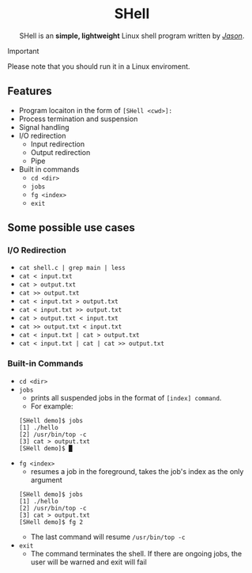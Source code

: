 <p align="center">
<h1 align="center">SHell</h1>

<p align="center">SHell is an <b>simple, lightweight</b> Linux shell program written by <a href="https://jsl1114.github.io"><i>Jason</i></a>.</p>
</p>

> [!IMPORTANT]
> Please note that you should run it in a Linux enviroment.

## Features
- Program locaiton in the form of `[SHell <cwd>]:`
- Process termination and suspension
- Signal handling
- I/O redirection
  - Input redirection
  - Output redirection
  - Pipe
- Built in commands
  - `cd <dir>`
  - `jobs`
  - `fg <index>`
  - `exit`

## Some possible use cases
### I/O Redirection
- `cat shell.c | grep main | less`
- `cat < input.txt`
- `cat > output.txt`
- `cat >> output.txt`
- `cat < input.txt > output.txt`
- `cat < input.txt >> output.txt`
- `cat > output.txt < input.txt`
- `cat >> output.txt < input.txt`
- `cat < input.txt | cat > output.txt`
- `cat < input.txt | cat | cat >> output.txt`

### Built-in Commands
- `cd <dir>`
- `jobs`
  - prints all suspended jobs in the format of `[index] command`.
  - For example:
  ```console
  [SHell demo]$ jobs
  [1] ./hello
  [2] /usr/bin/top -c
  [3] cat > output.txt
  [SHell demo]$ █ 
  ```
- `fg <index>`
  - resumes a job in the foreground, takes the job's index as the only argument
  ```console
  [SHell demo]$ jobs
  [1] ./hello
  [2] /usr/bin/top -c
  [3] cat > output.txt
  [SHell demo]$ fg 2
  ```
  - The last command will resume `/usr/bin/top -c`
- `exit`
  - The command terminates the shell. If there are ongoing jobs, the user will be warned and exit will fail